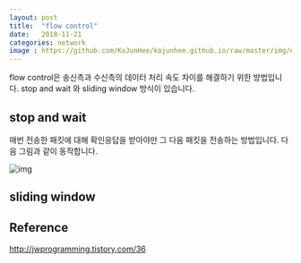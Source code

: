 ```yaml
---
layout: post
title:  "flow control"
date:   2018-11-21
categories: network
image : https://github.com/KoJunHee/kojunhee.github.io/raw/master/img/networkDoorimg.png
---
```


flow control은 송신측과 수신측의 데이터 처리 속도 차이를 해결하기 위한 방법입니다. stop and wait 와 sliding window 방식이 있습니다.

## stop and wait

매번 전송한 패킷에 대해 확인응답을 받아야만 그 다음 패킷을 전송하는 방법입니다. 다음 그림과 같이 동작합니다.

![img](/Users/junhee/dev/mysite/img/flowcontrol01.png)

## sliding window

## Reference

<http://jwprogramming.tistory.com/36>